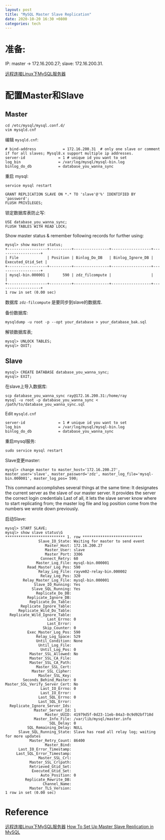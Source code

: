 ```yaml
---
layout: post
title: "MySQL Master Slave Replication"
date: 2020-10-20 16:30 +0800
categories: tech
---
```


# 准备: 

IP: master -> 172.16.200.27; slave: 172.16.200.31.

[远程连接Linux下MySQL服务器](https://zhuanlan.zhihu.com/p/51455783)

# 配置Master和Slave
## Master
```
cd /etc/mysql/mysql.conf.d/
vim mysqld.cnf
```
编辑 `mysqld.cnf`: 
```
# bind-address            = 172.16.200.31  # only one slave or comment if for all slaves; Mysql8.x support multiple ip addresses.
server-id               = 1 # unique id you want to set
log_bin                 = /var/log/mysql/mysql-bin.log
binlog_do_db            = database_you_wanna_sync
```

重启 mysql: 
```
service mysql restart
```

```
GRANT REPLICATION SLAVE ON *.* TO 'slave'@'%' IDENTIFIED BY 'password';
FLUSH PRIVILEGES;
```

锁定数据库表防止写: 
```
USE database_you_wanna_sync;
FLUSH TABLES WITH READ LOCK;
```

Show master status & remember following records for further using: 
```
mysql> show master status;
+------------------+----------+----------------+------------------+-------------------+
| File             | Position | Binlog_Do_DB   | Binlog_Ignore_DB | Executed_Gtid_Set |
+------------------+----------+----------------+------------------+-------------------+
| mysql-bin.000001 |      590 | zdz_filcompute |                  |                   |
+------------------+----------+----------------+------------------+-------------------+
1 row in set (0.00 sec)
```
数据库 `zdz-filcompute` 是要同步到slave的数据库.

备份数据库: 
```
mysqldump -u root -p --opt your_database > your_database_bak.sql
```

解锁数据库表;
```
mysql> UNLOCK TABLES;
mysql> QUIT;
```

## Slave
```
mysql> CREATE DATABASE database_you_wanna_sync;
mysql> EXIT;
```

在slave上导入数据库: 
```
scp database_you_wanna_sync ray@172.16.200.31:/home/ray
mysql -u root -p database_you_wanna_sync < /path/to/database_you_wanna_sync.sql
```
 
Edit `mysqld.cnf`
```
server-id               = 1 # unique id you want to set
log_bin                 = /var/log/mysql/mysql-bin.log
binlog_do_db            = database_you_wanna_sync
```

重启mysql服务: 
```
sudo service mysql restart
```

Slave变更master: 
```
mysql> change master to master_host='172.16.200.27', master_user='slave', master_password='zdz', master_log_file='mysql-bin.000001', master_log_pos= 590;
```
This command accomplishes several things at the same time:
It designates the current server as the slave of our master server.
It provides the server the correct login credentials
Last of all, it lets the slave server know where to start replicating from; the master log file and log position come from the numbers we wrote down previously.

启动Slave:
```
mysql> START SLAVE;
mysql> show slave status\G
*************************** 1. row ***************************
               Slave_IO_State: Waiting for master to send event
                  Master_Host: 172.16.200.27
                  Master_User: slave
                  Master_Port: 3306
                Connect_Retry: 60
              Master_Log_File: mysql-bin.000001
          Read_Master_Log_Pos: 590
               Relay_Log_File: rayvm02-relay-bin.000002
                Relay_Log_Pos: 320
        Relay_Master_Log_File: mysql-bin.000001
             Slave_IO_Running: Yes
            Slave_SQL_Running: Yes
              Replicate_Do_DB: 
          Replicate_Ignore_DB: 
           Replicate_Do_Table: 
       Replicate_Ignore_Table: 
      Replicate_Wild_Do_Table: 
  Replicate_Wild_Ignore_Table: 
                   Last_Errno: 0
                   Last_Error: 
                 Skip_Counter: 0
          Exec_Master_Log_Pos: 590
              Relay_Log_Space: 529
              Until_Condition: None
               Until_Log_File: 
                Until_Log_Pos: 0
           Master_SSL_Allowed: No
           Master_SSL_CA_File: 
           Master_SSL_CA_Path: 
              Master_SSL_Cert: 
            Master_SSL_Cipher: 
               Master_SSL_Key: 
        Seconds_Behind_Master: 0
Master_SSL_Verify_Server_Cert: No
                Last_IO_Errno: 0
                Last_IO_Error: 
               Last_SQL_Errno: 0
               Last_SQL_Error: 
  Replicate_Ignore_Server_Ids: 
             Master_Server_Id: 1
                  Master_UUID: 41979d5f-0d23-11eb-84a3-0c9d92bf710d
             Master_Info_File: /var/lib/mysql/master.info
                    SQL_Delay: 0
          SQL_Remaining_Delay: NULL
      Slave_SQL_Running_State: Slave has read all relay log; waiting for more updates
           Master_Retry_Count: 86400
                  Master_Bind: 
      Last_IO_Error_Timestamp: 
     Last_SQL_Error_Timestamp: 
               Master_SSL_Crl: 
           Master_SSL_Crlpath: 
           Retrieved_Gtid_Set: 
            Executed_Gtid_Set: 
                Auto_Position: 0
         Replicate_Rewrite_DB: 
                 Channel_Name: 
           Master_TLS_Version: 
1 row in set (0.00 sec)
```

# Reference
[远程连接Linux下MySQL服务器](https://zhuanlan.zhihu.com/p/51455783)
[How To Set Up Master Slave Replication in MySQL](https://www.digitalocean.com/community/tutorials/how-to-set-up-master-slave-replication-in-mysql)